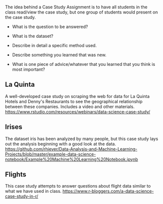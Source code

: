 The idea behind a Case Study Assignment is to have all students in the class read/view the
case study, but one group of students would present on the case study.

- What is the question to be answered?

- What is the dataset?

- Describe in detail a specific method used.

- Describe something you learned that was new.

- What is one piece of advice/whatever that you learned that you think is most important?

## La Quinta

A well-developed case study on scraping the web for data for La Quinta Hotels 
and Denny's Restaurants to see the geographical relationship between these companies. 
Includes a video and other materials.
https://www.rstudio.com/resources/webinars/data-science-case-study/

## Irises

The dataset iris has been analyzed by many people, but this case study lays out
the analysis beginning with a good look at the data.
https://github.com/rhiever/Data-Analysis-and-Machine-Learning-Projects/blob/master/example-data-science-notebook/Example%20Machine%20Learning%20Notebook.ipynb

## Flights

This case study attempts to answer questions about flight data similar to what we have used in class.
https://www.r-bloggers.com/a-data-science-case-study-in-r/

